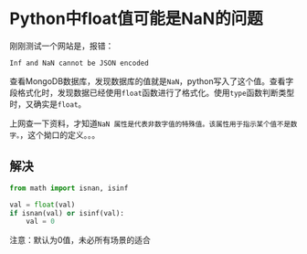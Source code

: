 # Python中float值可能是NaN的问题

刚刚测试一个网站是，报错：

```
Inf and NaN cannot be JSON encoded
```

查看MongoDB数据库，发现数据库的值就是`NaN`，python写入了这个值。查看字段格式化时，发现数据已经使用`float`函数进行了格式化。使用`type`函数判断类型时，又确实是`float`。

上网查一下资料，才知道`NaN 属性是代表非数字值的特殊值。该属性用于指示某个值不是数字。`，这个拗口的定义。。。

## 解决

```python
from math import isnan, isinf

val = float(val)
if isnan(val) or isinf(val):
    val = 0
```

注意：默认为0值，未必所有场景的适合
